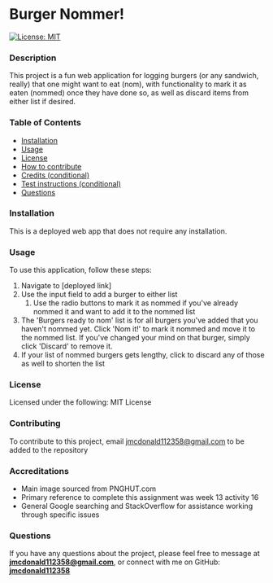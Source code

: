 # Burger Nommer!

[![License: MIT](https://img.shields.io/badge/License-MIT-yellow.svg)](https://opensource.org/licenses/MIT)  

### Description
This project is a fun web application for logging burgers (or any sandwich, really) that one might want to eat (nom), with functionality to mark it as eaten (nommed) once they have done so, as well as discard items from either list if desired.

### Table of Contents
- [Installation](#installation)
- [Usage](#usage)
- [License](#license)
- [How to contribute](#contribute)
- [Credits (conditional)](#credits)
- [Test instructions (conditional)](#tests)
- [Questions](#questions)

### Installation
This is a deployed web app that does not require any installation.

### Usage
To use this application, follow these steps:
1. Navigate to [deployed link]
2. Use the input field to add a burger to either list
    1. Use the radio buttons to mark it as nommed if you've already nommed it and want to add it to the nommed list
3. The 'Burgers ready to nom' list is for all burgers you've added that you haven't nommed yet. Click 'Nom it!' to mark it nommed and move it to the nommed list. If you've changed your mind on that burger, simply click 'Discard' to remove it.
4. If your list of nommed burgers gets lengthy, click to discard any of those as well to shorten the list

### License
Licensed under the following: MIT License

### Contributing
To contribute to this project, email jmcdonald112358@gmail.com to be added to the repository

### Accreditations
- Main image sourced from PNGHUT.com
- Primary reference to complete this assignment was week 13 activity 16 
- General Google searching and StackOverflow for assistance working through specific issues


### Questions
If you have any questions about the project, please feel free to message at **jmcdonald112358@gmail.com**, or connect with me on GitHub: **[jmcdonald112358](https://github.com/jmcdonald112358)**
